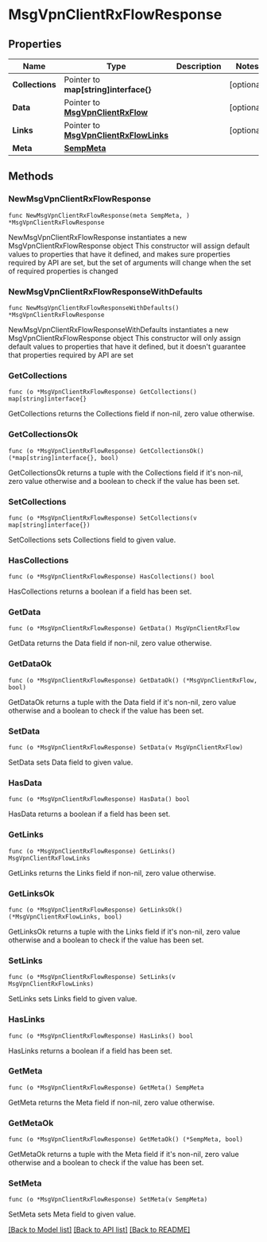 # MsgVpnClientRxFlowResponse

## Properties

Name | Type | Description | Notes
------------ | ------------- | ------------- | -------------
**Collections** | Pointer to **map[string]interface{}** |  | [optional] 
**Data** | Pointer to [**MsgVpnClientRxFlow**](MsgVpnClientRxFlow.md) |  | [optional] 
**Links** | Pointer to [**MsgVpnClientRxFlowLinks**](MsgVpnClientRxFlowLinks.md) |  | [optional] 
**Meta** | [**SempMeta**](SempMeta.md) |  | 

## Methods

### NewMsgVpnClientRxFlowResponse

`func NewMsgVpnClientRxFlowResponse(meta SempMeta, ) *MsgVpnClientRxFlowResponse`

NewMsgVpnClientRxFlowResponse instantiates a new MsgVpnClientRxFlowResponse object
This constructor will assign default values to properties that have it defined,
and makes sure properties required by API are set, but the set of arguments
will change when the set of required properties is changed

### NewMsgVpnClientRxFlowResponseWithDefaults

`func NewMsgVpnClientRxFlowResponseWithDefaults() *MsgVpnClientRxFlowResponse`

NewMsgVpnClientRxFlowResponseWithDefaults instantiates a new MsgVpnClientRxFlowResponse object
This constructor will only assign default values to properties that have it defined,
but it doesn't guarantee that properties required by API are set

### GetCollections

`func (o *MsgVpnClientRxFlowResponse) GetCollections() map[string]interface{}`

GetCollections returns the Collections field if non-nil, zero value otherwise.

### GetCollectionsOk

`func (o *MsgVpnClientRxFlowResponse) GetCollectionsOk() (*map[string]interface{}, bool)`

GetCollectionsOk returns a tuple with the Collections field if it's non-nil, zero value otherwise
and a boolean to check if the value has been set.

### SetCollections

`func (o *MsgVpnClientRxFlowResponse) SetCollections(v map[string]interface{})`

SetCollections sets Collections field to given value.

### HasCollections

`func (o *MsgVpnClientRxFlowResponse) HasCollections() bool`

HasCollections returns a boolean if a field has been set.

### GetData

`func (o *MsgVpnClientRxFlowResponse) GetData() MsgVpnClientRxFlow`

GetData returns the Data field if non-nil, zero value otherwise.

### GetDataOk

`func (o *MsgVpnClientRxFlowResponse) GetDataOk() (*MsgVpnClientRxFlow, bool)`

GetDataOk returns a tuple with the Data field if it's non-nil, zero value otherwise
and a boolean to check if the value has been set.

### SetData

`func (o *MsgVpnClientRxFlowResponse) SetData(v MsgVpnClientRxFlow)`

SetData sets Data field to given value.

### HasData

`func (o *MsgVpnClientRxFlowResponse) HasData() bool`

HasData returns a boolean if a field has been set.

### GetLinks

`func (o *MsgVpnClientRxFlowResponse) GetLinks() MsgVpnClientRxFlowLinks`

GetLinks returns the Links field if non-nil, zero value otherwise.

### GetLinksOk

`func (o *MsgVpnClientRxFlowResponse) GetLinksOk() (*MsgVpnClientRxFlowLinks, bool)`

GetLinksOk returns a tuple with the Links field if it's non-nil, zero value otherwise
and a boolean to check if the value has been set.

### SetLinks

`func (o *MsgVpnClientRxFlowResponse) SetLinks(v MsgVpnClientRxFlowLinks)`

SetLinks sets Links field to given value.

### HasLinks

`func (o *MsgVpnClientRxFlowResponse) HasLinks() bool`

HasLinks returns a boolean if a field has been set.

### GetMeta

`func (o *MsgVpnClientRxFlowResponse) GetMeta() SempMeta`

GetMeta returns the Meta field if non-nil, zero value otherwise.

### GetMetaOk

`func (o *MsgVpnClientRxFlowResponse) GetMetaOk() (*SempMeta, bool)`

GetMetaOk returns a tuple with the Meta field if it's non-nil, zero value otherwise
and a boolean to check if the value has been set.

### SetMeta

`func (o *MsgVpnClientRxFlowResponse) SetMeta(v SempMeta)`

SetMeta sets Meta field to given value.



[[Back to Model list]](../README.md#documentation-for-models) [[Back to API list]](../README.md#documentation-for-api-endpoints) [[Back to README]](../README.md)


